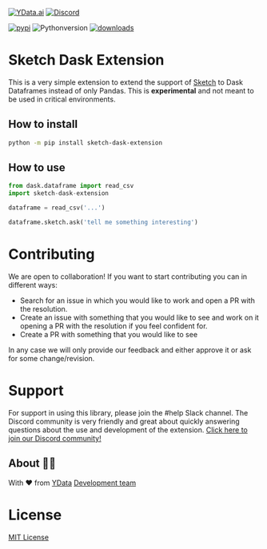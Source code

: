 [![YData.ai](https://img.shields.io/badge/ydata.ai-12100E?style=for-the-badge&logoColor=white)](https://ydata.ai)
[![Discord](https://img.shields.io/badge/Discord-7289DA?style=for-the-badge&logo=discord&logoColor=white)](https://discord.gg/mw7xjJ7b7s)

[![pypi](https://img.shields.io/pypi/v/sketch-dask-extension)](https://pypi.org/project/sketch-dask-extension)
![Pythonversion](https://img.shields.io/badge/python-3.8%20%7C%203.9%20%7C%203.10-blue)
[![downloads](https://pepy.tech/badge/sketch-dask-extension/month)](https://pepy.tech/project/sketch-dask-extension)


# Sketch Dask Extension

This is a very simple extension to extend the support of [Sketch](https://github.com/approximatelabs/sketch) to Dask Dataframes instead of only Pandas.
This is **experimental** and not meant to be used in critical environments.

## How to install

```bash
python -m pip install sketch-dask-extension
```

## How to use

```python
from dask.dataframe import read_csv
import sketch-dask-extension

dataframe = read_csv('...')

dataframe.sketch.ask('tell me something interesting')
```

# Contributing
We are open to collaboration! If you want to start contributing you can in different ways:
- Search for an issue in which you would like to work and open a PR with the resolution.
- Create an issue with something that you would like to see and work on it opening a PR with the resolution if you feel confident for.
- Create a PR with something that you would like to see

In any case we will only provide our feedback and either approve it or ask for some change/revision.

# Support
For support in using this library, please join the #help Slack channel. The Discord community is very friendly and great about quickly answering questions about the use and development of the extension. [Click here to join our Discord community!](https://discord.gg/mw7xjJ7b7s)

## About 👯‍♂️

With ❤️ from [YData](https://ydata.ai) [Development team](mailto://developers@ydata.ai)

# License
[MIT License](https://github.com/ydataai/sketch-dask-extension/blob/master/LICENSE)
